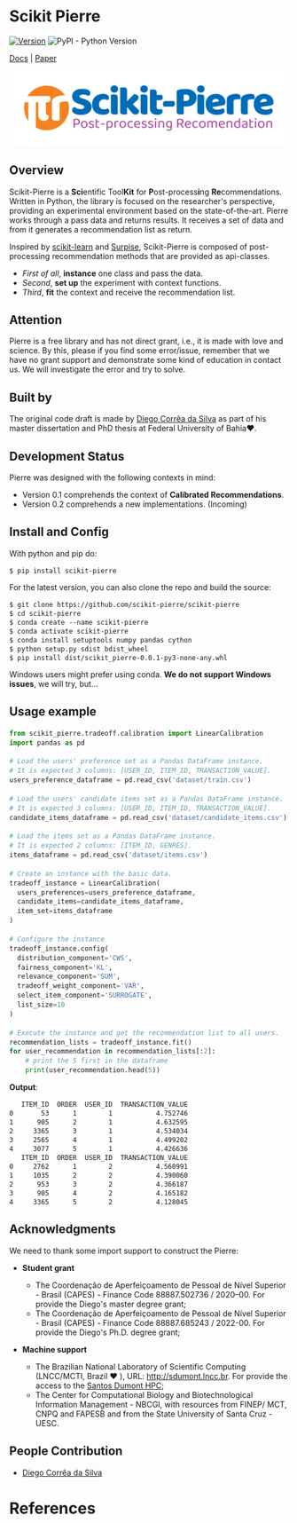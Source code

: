 # Scikit Pierre

[![Version](https://img.shields.io/badge/version-v0.1-green)](https://github.com/scikit-pierre/scikit-pierre) ![PyPI - Python Version](https://img.shields.io/badge/python-3.8-blue)

[Docs](https://readthedocs.io/) | [Paper](https://doi.org/xx.xxx/xxxxx.xxxxxx)

[![logo](Pierre.svg)](https://project-pierre.github.io/project-pierre)

## Overview

Scikit-Pierre is a **Sci**entific Tool**Kit** for **P**ost-process**i**ng **Re**commendations. Written in Python, the library is focused on the researcher's perspective, providing an experimental environment based on the state-of-the-art. Pierre works through a pass data and returns results. It receives a set of data and from it generates a recommendation list as return.

Inspired by [scikit-learn](https://scikit-learn.org/stable/) and [Surpise](http://surpriselib.com/), Scikit-Pierre is composed of post-processing recommendation methods that are provided as api-classes.

- _First of all_, **instance** one class and pass the data.
- _Second_, **set up** the experiment with context functions.
- _Third_, **fit** the context and receive the recommendation list.

## Attention

Pierre is a free library and has not direct grant, i.e., it is made with love and science. By this, please if you find some error/issue, remember that we have no grant support and demonstrate some kind of education in contact us. We will investigate the error and try to solve.

## Built by

The original code draft is made by [Diego Corrêa da Silva](https://github.com/DiegoCorrea) as part of his master dissertation and PhD thesis at Federal University of Bahia❤️.

## Development Status

Pierre was designed with the following contexts in mind:

- Version 0.1 comprehends the context of **Calibrated Recommendations**.
- Version 0.2 comprehends a new implementations. (Incoming)

## Install and Config

With python and pip do:

    $ pip install scikit-pierre

For the latest version, you can also clone the repo and build the source:

    $ git clone https://github.com/scikit-pierre/scikit-pierre
    $ cd scikit-pierre
    $ conda create --name scikit-pierre 
    $ conda activate scikit-pierre
    $ conda install setuptools numpy pandas cython
    $ python setup.py sdist bdist_wheel
    $ pip install dist/scikit_pierre-0.0.1-py3-none-any.whl

Windows users might prefer using conda. **We do not support Windows issues**, we will try, but...

## Usage example

```python
from scikit_pierre.tradeoff.calibration import LinearCalibration
import pandas as pd

# Load the users' preference set as a Pandas DataFrame instance.
# It is expected 3 columns: [USER_ID, ITEM_ID, TRANSACTION_VALUE].
users_preference_dataframe = pd.read_csv('dataset/train.csv')

# Load the users' candidate items set as a Pandas DataFrame instance.
# It is expected 3 columns: [USER_ID, ITEM_ID, TRANSACTION_VALUE].
candidate_items_dataframe = pd.read_csv('dataset/candidate_items.csv')

# Load the items set as a Pandas DataFrame instance.
# It is expected 2 columns: [ITEM_ID, GENRES].
items_dataframe = pd.read_csv('dataset/items.csv')

# Create an instance with the basic data.
tradeoff_instance = LinearCalibration(
  users_preferences=users_preference_dataframe,
  candidate_items=candidate_items_dataframe,
  item_set=items_dataframe
)

# Configure the instance
tradeoff_instance.config(
  distribution_component='CWS',
  fairness_component='KL',
  relevance_component='SUM',
  tradeoff_weight_component='VAR',
  select_item_component='SURROGATE',
  list_size=10
)

# Execute the instance and get the recommendation list to all users.
recommendation_lists = tradeoff_instance.fit()
for user_recommendation in recommendation_lists[:2]:
    # print the 5 first in the dataframe
    print(user_recommendation.head(5))
```
**Output**:

```
   ITEM_ID  ORDER  USER_ID  TRANSACTION_VALUE
0       53      1        1           4.752746
1      905      2        1           4.632595
2     3365      3        1           4.534034
3     2565      4        1           4.499202
4     3077      5        1           4.426636
   ITEM_ID  ORDER  USER_ID  TRANSACTION_VALUE
0     2762      1        2           4.560991
1     1035      2        2           4.390060
2      953      3        2           4.366187
3      905      4        2           4.165182
4     3365      5        2           4.128045

```

## Acknowledgments

We need to thank some import support to construct the Pierre:

- **Student grant**

  - The Coordenação de Aperfeiçoamento de Pessoal de Nível Superior - Brasil (CAPES) - Finance Code 88887.502736 / 2020–00. For provide the Diego's master degree grant;
  - The Coordenação de Aperfeiçoamento de Pessoal de Nível Superior - Brasil (CAPES) - Finance Code 88887.685243 / 2022-00. For provide the Diego's Ph.D. degree grant;

- **Machine support**

  - The Brazilian National Laboratory of Scientific Computing (LNCC/MCTI, Brazil ❤️ ), URL: http://sdumont.lncc.br. For provide the access to the [Santos Dumont HPC](https://www.top500.org/system/179704/);
  - The Center for Computational Biology and Biotechnological Information Management - NBCGI, with resources from FINEP/ MCT, CNPQ and FAPESB and from the State University of Santa Cruz - UESC.

## People Contribution

- [Diego Corrêa da Silva]()

# References

[Docs]: Incoming  
[Paper]: Incoming  
